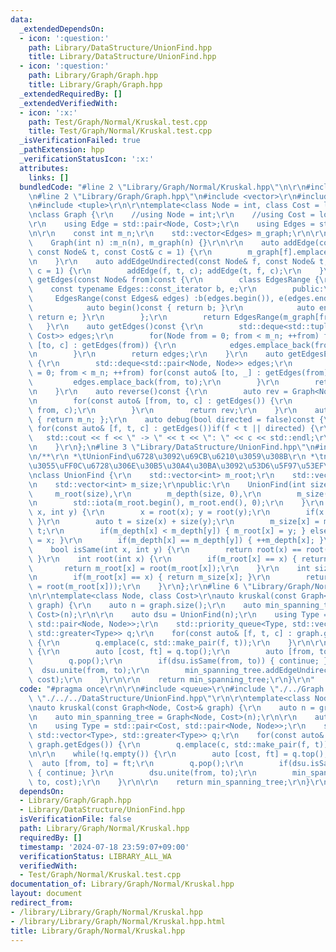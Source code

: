 ```yaml
---
data:
  _extendedDependsOn:
  - icon: ':question:'
    path: Library/DataStructure/UnionFind.hpp
    title: Library/DataStructure/UnionFind.hpp
  - icon: ':question:'
    path: Library/Graph/Graph.hpp
    title: Library/Graph/Graph.hpp
  _extendedRequiredBy: []
  _extendedVerifiedWith:
  - icon: ':x:'
    path: Test/Graph/Normal/Kruskal.test.cpp
    title: Test/Graph/Normal/Kruskal.test.cpp
  _isVerificationFailed: true
  _pathExtension: hpp
  _verificationStatusIcon: ':x:'
  attributes:
    links: []
  bundledCode: "#line 2 \"Library/Graph/Normal/Kruskal.hpp\"\n\r\n#include <queue>\r\
    \n#line 2 \"Library/Graph/Graph.hpp\"\n#include <vector>\r\n#include <deque>\r\
    \n#include <tuple>\r\n\r\ntemplate<class Node = int, class Cost = long long>\r\
    \nclass Graph {\r\n    //using Node = int;\r\n    //using Cost = long long;\r\n\
    \r\n    using Edge = std::pair<Node, Cost>;\r\n    using Edges = std::vector<Edge>;\r\
    \n\r\n    const int m_n;\r\n    std::vector<Edges> m_graph;\r\n\r\npublic:\r\n\
    \    Graph(int n) :m_n(n), m_graph(n) {}\r\n\r\n    auto addEdge(const Node& f,\
    \ const Node& t, const Cost& c = 1) {\r\n        m_graph[f].emplace_back(t, c);\r\
    \n    }\r\n    auto addEdgeUndirected(const Node& f, const Node& t, const Cost&\
    \ c = 1) {\r\n        addEdge(f, t, c); addEdge(t, f, c);\r\n    }\r\n    auto\
    \ getEdges(const Node& from)const {\r\n        class EdgesRange {\r\n        \
    \    const typename Edges::const_iterator b, e;\r\n        public:\r\n       \
    \     EdgesRange(const Edges& edges) :b(edges.begin()), e(edges.end()) {}\r\n\
    \            auto begin()const { return b; }\r\n            auto end()const {\
    \ return e; }\r\n        };\r\n        return EdgesRange(m_graph[from]);\r\n \
    \   }\r\n    auto getEdges()const {\r\n        std::deque<std::tuple<Node, Node,\
    \ Cost>> edges;\r\n        for(Node from = 0; from < m_n; ++from) for(const auto&\
    \ [to, c] : getEdges(from)) {\r\n            edges.emplace_back(from, to, c);\r\
    \n        }\r\n        return edges;\r\n    }\r\n    auto getEdgesExcludeCost()const\
    \ {\r\n        std::deque<std::pair<Node, Node>> edges;\r\n        for(Node from\
    \ = 0; from < m_n; ++from) for(const auto& [to, _] : getEdges(from)) {\r\n   \
    \         edges.emplace_back(from, to);\r\n        }\r\n        return edges;\r\
    \n    }\r\n    auto reverse()const {\r\n        auto rev = Graph<Node, Cost>(m_n);\r\
    \n        for(const auto& [from, to, c] : getEdges()) {\r\n            rev.addEdge(to,\
    \ from, c);\r\n        }\r\n        return rev;\r\n    }\r\n    auto size()const\
    \ { return m_n; };\r\n    auto debug(bool directed = false)const {\r\n       \
    \ for(const auto& [f, t, c] : getEdges())if(f < t || directed) {\r\n         \
    \   std::cout << f << \" -> \" << t << \": \" << c << std::endl;\r\n        }\r\
    \n    }\r\n};\n#line 3 \"Library/DataStructure/UnionFind.hpp\"\n#include <numeric>\r\
    \n/**\r\n *\tUnionFind\u6728\u3092\u69CB\u6210\u3059\u308B\r\n *\tnode\u306E\u6DF1\
    \u3055\uFF0C\u6728\u306E\u30B5\u30A4\u30BA\u3092\u53D6\u5F97\u53EF\u80FD\r\n */\r\
    \nclass UnionFind {\r\n    std::vector<int> m_root;\r\n    std::vector<int> m_depth;\r\
    \n    std::vector<int> m_size;\r\npublic:\r\n    UnionFind(int size) :\r\n   \
    \     m_root(size),\r\n        m_depth(size, 0),\r\n        m_size(size, 1) {\r\
    \n        std::iota(m_root.begin(), m_root.end(), 0);\r\n    }\r\n    void unite(int\
    \ x, int y) {\r\n        x = root(x); y = root(y);\r\n        if(x == y) { return;\
    \ }\r\n        auto t = size(x) + size(y);\r\n        m_size[x] = m_size[y] =\
    \ t;\r\n        if(m_depth[x] < m_depth[y]) { m_root[x] = y; } else { m_root[y]\
    \ = x; }\r\n        if(m_depth[x] == m_depth[y]) { ++m_depth[x]; }\r\n    }\r\n\
    \    bool isSame(int x, int y) {\r\n        return root(x) == root(y);\r\n   \
    \ }\r\n    int root(int x) {\r\n        if(m_root[x] == x) { return x; }\r\n \
    \       return m_root[x] = root(m_root[x]);\r\n    }\r\n    int size(int x) {\r\
    \n        if(m_root[x] == x) { return m_size[x]; }\r\n        return size(m_root[x]\
    \ = root(m_root[x]));\r\n    }\r\n};\r\n#line 6 \"Library/Graph/Normal/Kruskal.hpp\"\
    \n\r\ntemplate<class Node, class Cost>\r\nauto kruskal(const Graph<Node, Cost>&\
    \ graph) {\r\n    auto n = graph.size();\r\n    auto min_spanning_tree = Graph<Node,\
    \ Cost>(n);\r\n\r\n    auto dsu = UnionFind(n);\r\n    using Type = std::pair<Cost,\
    \ std::pair<Node, Node>>;\r\n    std::priority_queue<Type, std::vector<Type>,\
    \ std::greater<Type>> q;\r\n    for(const auto& [f, t, c] : graph.getEdges())\
    \ {\r\n        q.emplace(c, std::make_pair(f, t));\r\n    }\r\n\r\n    while(!q.empty())\
    \ {\r\n        auto [cost, ft] = q.top();\r\n        auto [from, to] = ft;\r\n\
    \        q.pop();\r\n        if(dsu.isSame(from, to)) { continue; }\r\n      \
    \  dsu.unite(from, to);\r\n        min_spanning_tree.addEdgeUndirected(from, to,\
    \ cost);\r\n    }\r\n\r\n    return min_spanning_tree;\r\n}\r\n"
  code: "#pragma once\r\n\r\n#include <queue>\r\n#include \"./../Graph.hpp\"\r\n#include\
    \ \"./../../DataStructure/UnionFind.hpp\"\r\n\r\ntemplate<class Node, class Cost>\r\
    \nauto kruskal(const Graph<Node, Cost>& graph) {\r\n    auto n = graph.size();\r\
    \n    auto min_spanning_tree = Graph<Node, Cost>(n);\r\n\r\n    auto dsu = UnionFind(n);\r\
    \n    using Type = std::pair<Cost, std::pair<Node, Node>>;\r\n    std::priority_queue<Type,\
    \ std::vector<Type>, std::greater<Type>> q;\r\n    for(const auto& [f, t, c] :\
    \ graph.getEdges()) {\r\n        q.emplace(c, std::make_pair(f, t));\r\n    }\r\
    \n\r\n    while(!q.empty()) {\r\n        auto [cost, ft] = q.top();\r\n      \
    \  auto [from, to] = ft;\r\n        q.pop();\r\n        if(dsu.isSame(from, to))\
    \ { continue; }\r\n        dsu.unite(from, to);\r\n        min_spanning_tree.addEdgeUndirected(from,\
    \ to, cost);\r\n    }\r\n\r\n    return min_spanning_tree;\r\n}\r\n"
  dependsOn:
  - Library/Graph/Graph.hpp
  - Library/DataStructure/UnionFind.hpp
  isVerificationFile: false
  path: Library/Graph/Normal/Kruskal.hpp
  requiredBy: []
  timestamp: '2024-07-18 23:59:07+09:00'
  verificationStatus: LIBRARY_ALL_WA
  verifiedWith:
  - Test/Graph/Normal/Kruskal.test.cpp
documentation_of: Library/Graph/Normal/Kruskal.hpp
layout: document
redirect_from:
- /library/Library/Graph/Normal/Kruskal.hpp
- /library/Library/Graph/Normal/Kruskal.hpp.html
title: Library/Graph/Normal/Kruskal.hpp
---
```


